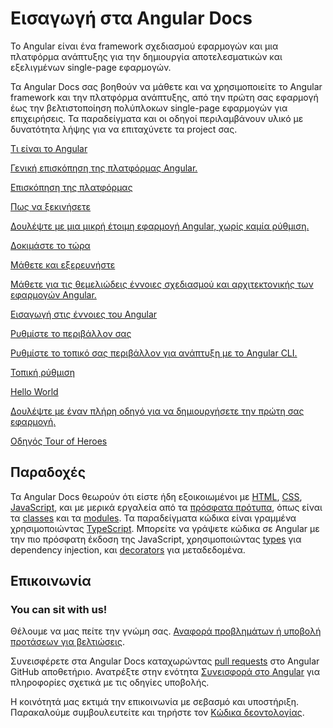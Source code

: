 <h1 class="no-toc">Εισαγωγή στα Angular Docs</h1>

Το Angular είναι ένα framework σχεδιασμού εφαρμογών και μια πλατφόρμα ανάπτυξης για την δημιουργία αποτελεσματικών και εξελιγμένων single-page εφαρμογών.

Τα Angular Docs σας βοηθούν να μάθετε και να χρησιμοποιείτε το Angular framework και την πλατφόρμα ανάπτυξης, από την πρώτη σας εφαρμογή έως την βελτιστοποίηση πολύπλοκων single-page εφαρμογών για επιχειρήσεις.
Τα παραδείγματα και οι οδηγοί περιλαμβάνουν υλικό με δυνατότητα λήψης για να επιταχύνετε τα project σας. 


<div class="card-container">
  <a href="guide/what-is-angular" class="docs-card" title="Angular Platform Overview">
    <section>Τι είναι το Angular</section>
    <p>Γενική επισκόπηση της πλατφόρμας Angular.</p>
    <p class="card-footer">Επισκόπηση της πλατφόρμας</p>
  </a>
  <a href="start" class="docs-card" title="Getting started">
    <section>Πως να ξεκινήσετε</section>
    <p>Δουλέψτε με μια μικρή έτοιμη εφαρμογή Angular, χωρίς καμία ρύθμιση.</p>
    <p class="card-footer">Δοκιμάστε το τώρα</p>
  </a>
  <a href="guide/architecture" class="docs-card" title="Angular Concepts">
    <section>Μάθετε και εξερευνήστε</section>
    <p>Μάθετε για τις θεμελιώδεις έννοιες σχεδιασμού και αρχιτεκτονικής των εφαρμογών Angular.</p>
    <p class="card-footer">Εισαγωγή στις έννοιες του Angular</p>
  </a>
  <a href="guide/setup-local" class="docs-card" title="Angular Local Environment Setup">
    <section>Ρυθμίστε το περιβάλλον σας</section>
    <p>Ρυθμίστε το τοπικό σας περιβάλλον για ανάπτυξη με το Angular CLI.</p>
    <p class="card-footer">Τοπική ρύθμιση</p>
  </a>
  <a href="tutorial" class="docs-card" title="Work through a full tutorial">
    <section>Hello World</section>
    <p>Δουλέψτε με έναν πλήρη οδηγό για να δημιουργήσετε την πρώτη σας εφαρμογή.</p>
    <p class="card-footer">Οδηγός Tour of Heroes</p>
  </a>
</div>


## Παραδοχές


Τα Angular Docs θεωρούν ότι είστε ήδη εξοικοιωμένοι με [HTML](https://developer.mozilla.org/docs/Learn/HTML/Introduction_to_HTML "Learn HTML"), [CSS](https://developer.mozilla.org/docs/Learn/CSS/First_steps "Learn CSS"), [JavaScript](https://developer.mozilla.org/en-US/docs/Web/JavaScript/A_re-introduction_to_JavaScript "Learn JavaScript"),
και με μερικά εργαλεία από τα [πρόσφατα πρότυπα](https://developer.mozilla.org/en-US/docs/Web/JavaScript/Language_Resources "Latest JavaScript standards"), όπως είναι τα [classes](https://developer.mozilla.org/en-US/docs/Web/JavaScript/Reference/Classes "ES2015 Classes") και τα [modules](https://developer.mozilla.org/en-US/docs/Web/JavaScript/Reference/Statements/import "ES2015 Modules").
Τα παραδείγματα κώδικα είναι γραμμένα χρησιμοποιώντας [TypeScript](https://www.typescriptlang.org/ "TypeScript").
Μπορείτε να γράψετε κώδικα σε Angular με την πιο πρόσφατη έκδοση της JavaScript, χρησιμοποιώντας [types](https://www.typescriptlang.org/docs/handbook/classes.html "TypeScript Types") για dependency injection, και [decorators](https://www.typescriptlang.org/docs/handbook/decorators.html "Decorators") για μεταδεδομένα.


## Επικοινωνία

<h3>You can sit with us!</h3>

Θέλουμε να μας πείτε την γνώμη σας. [Αναφορά προβλημάτων ή υποβoλή προτάσεων για βελτιώσεις](https://github.com/angular/angular/issues/new/choose "Angular GitHub repository new issue form").

Συνεισφέρετε στα Angular Docs καταχωρώντας
[pull requests](https://github.com/angular/angular/pulls "Angular Github pull requests")
στο Angular GitHub αποθετήριο.
Ανατρέξτε στην ενότητα [Συνεισφορά στο Angular](https://github.com/angular/angular/blob/master/CONTRIBUTING.md "Contributing guide")
για πληροφορίες σχετικά με τις οδηγίες υποβολής.

Η κοινότητά μας εκτιμά την επικοινωνία με σεβασμό και υποστήριξη.
Παρακαλούμε συμβουλευτείτε και τηρήστε τον [Κώδικα δεοντολογίας](https://github.com/angular/code-of-conduct/blob/master/CODE_OF_CONDUCT.md "Contributor code of conduct").
